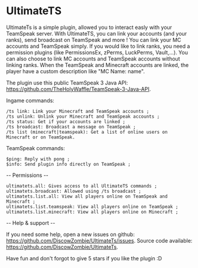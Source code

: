 # UltimateTS
UltimateTs is a simple plugin, allowed you to interact easly with your TeamSpeak server. With UltimateTS, you can link your accounts (and your ranks), send broadcast on TeamSpeak and more !
You can link your MC accounts and TeamSpeak simply. If you would like to link ranks, you need a permission plugins (like PermissionsEx, zPerms, LuckPerms, Vault,...). You can also choose to link MC accounts and TeamSpeak accounts without linking ranks.
When the TeamSpeak and Minecraft accounts are linked, the player have a custom description like "MC Name: name".

The plugin use this public TeamSpeak 3 Java API: https://github.com/TheHolyWaffle/TeamSpeak-3-Java-API.



Ingame commands:

    /ts link: Link your Minecraft and TeamSpeak accounts ;
    /ts unlink: Unlink your Minecraft and TeamSpeak accounts ;
    /ts status: Get if your accounts are linked ;
    /ts broadcast: Broadcast a message on TeamSpeak ;
    /ts list (minecraft|teamspeak): Get a list of online users on Minecraft or on TeamSpeak.

TeamSpeak commands:

    $ping: Reply with pong ;
    $info: Send plugin info directly on TeamSpeak ;



-- Permissions --

    ultimatets.all: Gives access to all UltimateTS commands ;
    ultimatets.broadcast: Allowed using /ts broadcast ;
    ultimatets.list.all: View all players online on TeamSpeak and Minecraft ;
    ultimatets.list.teamspeak: View all players online on TeamSpeak ;
    ultimatets.list.minecraft: View all players online on Minecraft ;



-- Help & support --

If you need some help, open a new issues on github: https://github.com/DiscowZombie/UltimateTs/issues.
Source code available: https://github.com/DiscowZombie/UltimateTs.

Have fun and don't forgot to give 5 stars if you like the plugin :D
